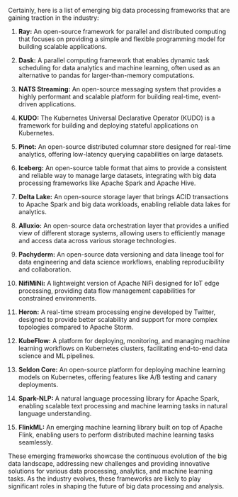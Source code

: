 Certainly, here is a list of emerging big data processing frameworks that are gaining traction in the industry:

1. **Ray:** An open-source framework for parallel and distributed computing that focuses on providing a simple and flexible programming model for building scalable applications.

2. **Dask:** A parallel computing framework that enables dynamic task scheduling for data analytics and machine learning, often used as an alternative to pandas for larger-than-memory computations.

3. **NATS Streaming:** An open-source messaging system that provides a highly performant and scalable platform for building real-time, event-driven applications.

4. **KUDO:** The Kubernetes Universal Declarative Operator (KUDO) is a framework for building and deploying stateful applications on Kubernetes.

5. **Pinot:** An open-source distributed columnar store designed for real-time analytics, offering low-latency querying capabilities on large datasets.

6. **Iceberg:** An open-source table format that aims to provide a consistent and reliable way to manage large datasets, integrating with big data processing frameworks like Apache Spark and Apache Hive.

7. **Delta Lake:** An open-source storage layer that brings ACID transactions to Apache Spark and big data workloads, enabling reliable data lakes for analytics.

8. **Alluxio:** An open-source data orchestration layer that provides a unified view of different storage systems, allowing users to efficiently manage and access data across various storage technologies.

9. **Pachyderm:** An open-source data versioning and data lineage tool for data engineering and data science workflows, enabling reproducibility and collaboration.

10. **NifiMiNi:** A lightweight version of Apache NiFi designed for IoT edge processing, providing data flow management capabilities for constrained environments.

11. **Heron:** A real-time stream processing engine developed by Twitter, designed to provide better scalability and support for more complex topologies compared to Apache Storm.

12. **KubeFlow:** A platform for deploying, monitoring, and managing machine learning workflows on Kubernetes clusters, facilitating end-to-end data science and ML pipelines.

13. **Seldon Core:** An open-source platform for deploying machine learning models on Kubernetes, offering features like A/B testing and canary deployments.

14. **Spark-NLP:** A natural language processing library for Apache Spark, enabling scalable text processing and machine learning tasks in natural language understanding.

15. **FlinkML:** An emerging machine learning library built on top of Apache Flink, enabling users to perform distributed machine learning tasks seamlessly.

These emerging frameworks showcase the continuous evolution of the big data landscape, addressing new challenges and providing innovative solutions for various data processing, analytics, and machine learning tasks. As the industry evolves, these frameworks are likely to play significant roles in shaping the future of big data processing and analysis.